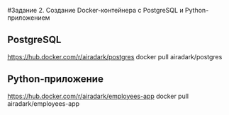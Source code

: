 #Задание 2. Создание Docker-контейнера с PostgreSQL и Python-приложением

## PostgreSQL
https://hub.docker.com/r/airadark/postgres
docker pull airadark/postgres

## Python-приложение
https://hub.docker.com/r/airadark/employees-app
docker pull airadark/employees-app
